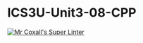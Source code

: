 # ICS3U-Unit3-08-CPP

[![Mr Coxall's Super Linter](https://github.com/Evgeny-Vovk/ICS3U-Unit3-08-CPP/workflows/Mr%20Coxall's%20Super%20Linter/badge.svg)](https://github.com/Evgeny-Vovk/ICS3U-Unit3-08-CPP/actions)
